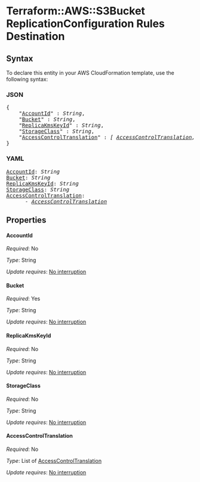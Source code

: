 # Terraform::AWS::S3Bucket ReplicationConfiguration Rules Destination

## Syntax

To declare this entity in your AWS CloudFormation template, use the following syntax:

### JSON

<pre>
{
    "<a href="#accountid" title="AccountId">AccountId</a>" : <i>String</i>,
    "<a href="#bucket" title="Bucket">Bucket</a>" : <i>String</i>,
    "<a href="#replicakmskeyid" title="ReplicaKmsKeyId">ReplicaKmsKeyId</a>" : <i>String</i>,
    "<a href="#storageclass" title="StorageClass">StorageClass</a>" : <i>String</i>,
    "<a href="#accesscontroltranslation" title="AccessControlTranslation">AccessControlTranslation</a>" : <i>[ <a href="replicationconfiguration-rules-destination-accesscontroltranslation.md">AccessControlTranslation</a>, ... ]</i>
}
</pre>

### YAML

<pre>
<a href="#accountid" title="AccountId">AccountId</a>: <i>String</i>
<a href="#bucket" title="Bucket">Bucket</a>: <i>String</i>
<a href="#replicakmskeyid" title="ReplicaKmsKeyId">ReplicaKmsKeyId</a>: <i>String</i>
<a href="#storageclass" title="StorageClass">StorageClass</a>: <i>String</i>
<a href="#accesscontroltranslation" title="AccessControlTranslation">AccessControlTranslation</a>: <i>
      - <a href="replicationconfiguration-rules-destination-accesscontroltranslation.md">AccessControlTranslation</a></i>
</pre>

## Properties

#### AccountId

_Required_: No

_Type_: String

_Update requires_: [No interruption](https://docs.aws.amazon.com/AWSCloudFormation/latest/UserGuide/using-cfn-updating-stacks-update-behaviors.html#update-no-interrupt)

#### Bucket

_Required_: Yes

_Type_: String

_Update requires_: [No interruption](https://docs.aws.amazon.com/AWSCloudFormation/latest/UserGuide/using-cfn-updating-stacks-update-behaviors.html#update-no-interrupt)

#### ReplicaKmsKeyId

_Required_: No

_Type_: String

_Update requires_: [No interruption](https://docs.aws.amazon.com/AWSCloudFormation/latest/UserGuide/using-cfn-updating-stacks-update-behaviors.html#update-no-interrupt)

#### StorageClass

_Required_: No

_Type_: String

_Update requires_: [No interruption](https://docs.aws.amazon.com/AWSCloudFormation/latest/UserGuide/using-cfn-updating-stacks-update-behaviors.html#update-no-interrupt)

#### AccessControlTranslation

_Required_: No

_Type_: List of <a href="replicationconfiguration-rules-destination-accesscontroltranslation.md">AccessControlTranslation</a>

_Update requires_: [No interruption](https://docs.aws.amazon.com/AWSCloudFormation/latest/UserGuide/using-cfn-updating-stacks-update-behaviors.html#update-no-interrupt)

